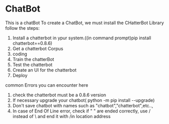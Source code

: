# ChatBot
This is a chatBot
 To create a ChatBot, we must install the CHatterBot Library
follow the steps:
1) Install a chatterbot in ypur system.((in command prompt)pip install chatterbot==0.8.6)
2) Get a chatterbot Corpus
3) coding
4) Train the chatterBot
5) Test the chatterbot
6) Create an UI for the chatterbot
7) Deploy

common Errors you can encounter here
1) check the chatterbot must be a 0.8.6 version 
2) If necessary upgrade your chatbot( python -m pip install --upgrade)
3) Don't save chatbot with names such as "chatbot","chatterbot",etc.., 
4) In case of End Of Line error, check if " " are ended correctly, use / instead of    \ and end it with /in location address
